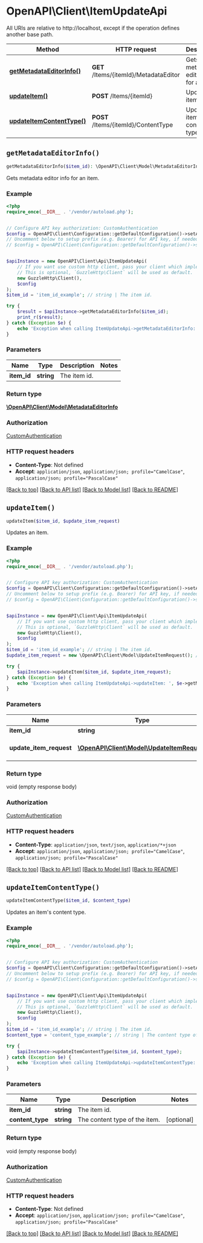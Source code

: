 # OpenAPI\Client\ItemUpdateApi

All URIs are relative to http://localhost, except if the operation defines another base path.

| Method | HTTP request | Description |
| ------------- | ------------- | ------------- |
| [**getMetadataEditorInfo()**](ItemUpdateApi.md#getMetadataEditorInfo) | **GET** /Items/{itemId}/MetadataEditor | Gets metadata editor info for an item. |
| [**updateItem()**](ItemUpdateApi.md#updateItem) | **POST** /Items/{itemId} | Updates an item. |
| [**updateItemContentType()**](ItemUpdateApi.md#updateItemContentType) | **POST** /Items/{itemId}/ContentType | Updates an item&#39;s content type. |


## `getMetadataEditorInfo()`

```php
getMetadataEditorInfo($item_id): \OpenAPI\Client\Model\MetadataEditorInfo
```

Gets metadata editor info for an item.

### Example

```php
<?php
require_once(__DIR__ . '/vendor/autoload.php');


// Configure API key authorization: CustomAuthentication
$config = OpenAPI\Client\Configuration::getDefaultConfiguration()->setApiKey('Authorization', 'YOUR_API_KEY');
// Uncomment below to setup prefix (e.g. Bearer) for API key, if needed
// $config = OpenAPI\Client\Configuration::getDefaultConfiguration()->setApiKeyPrefix('Authorization', 'Bearer');


$apiInstance = new OpenAPI\Client\Api\ItemUpdateApi(
    // If you want use custom http client, pass your client which implements `GuzzleHttp\ClientInterface`.
    // This is optional, `GuzzleHttp\Client` will be used as default.
    new GuzzleHttp\Client(),
    $config
);
$item_id = 'item_id_example'; // string | The item id.

try {
    $result = $apiInstance->getMetadataEditorInfo($item_id);
    print_r($result);
} catch (Exception $e) {
    echo 'Exception when calling ItemUpdateApi->getMetadataEditorInfo: ', $e->getMessage(), PHP_EOL;
}
```

### Parameters

| Name | Type | Description  | Notes |
| ------------- | ------------- | ------------- | ------------- |
| **item_id** | **string**| The item id. | |

### Return type

[**\OpenAPI\Client\Model\MetadataEditorInfo**](../Model/MetadataEditorInfo.md)

### Authorization

[CustomAuthentication](../../README.md#CustomAuthentication)

### HTTP request headers

- **Content-Type**: Not defined
- **Accept**: `application/json`, `application/json; profile="CamelCase"`, `application/json; profile="PascalCase"`

[[Back to top]](#) [[Back to API list]](../../README.md#endpoints)
[[Back to Model list]](../../README.md#models)
[[Back to README]](../../README.md)

## `updateItem()`

```php
updateItem($item_id, $update_item_request)
```

Updates an item.

### Example

```php
<?php
require_once(__DIR__ . '/vendor/autoload.php');


// Configure API key authorization: CustomAuthentication
$config = OpenAPI\Client\Configuration::getDefaultConfiguration()->setApiKey('Authorization', 'YOUR_API_KEY');
// Uncomment below to setup prefix (e.g. Bearer) for API key, if needed
// $config = OpenAPI\Client\Configuration::getDefaultConfiguration()->setApiKeyPrefix('Authorization', 'Bearer');


$apiInstance = new OpenAPI\Client\Api\ItemUpdateApi(
    // If you want use custom http client, pass your client which implements `GuzzleHttp\ClientInterface`.
    // This is optional, `GuzzleHttp\Client` will be used as default.
    new GuzzleHttp\Client(),
    $config
);
$item_id = 'item_id_example'; // string | The item id.
$update_item_request = new \OpenAPI\Client\Model\UpdateItemRequest(); // \OpenAPI\Client\Model\UpdateItemRequest | The new item properties.

try {
    $apiInstance->updateItem($item_id, $update_item_request);
} catch (Exception $e) {
    echo 'Exception when calling ItemUpdateApi->updateItem: ', $e->getMessage(), PHP_EOL;
}
```

### Parameters

| Name | Type | Description  | Notes |
| ------------- | ------------- | ------------- | ------------- |
| **item_id** | **string**| The item id. | |
| **update_item_request** | [**\OpenAPI\Client\Model\UpdateItemRequest**](../Model/UpdateItemRequest.md)| The new item properties. | |

### Return type

void (empty response body)

### Authorization

[CustomAuthentication](../../README.md#CustomAuthentication)

### HTTP request headers

- **Content-Type**: `application/json`, `text/json`, `application/*+json`
- **Accept**: `application/json`, `application/json; profile="CamelCase"`, `application/json; profile="PascalCase"`

[[Back to top]](#) [[Back to API list]](../../README.md#endpoints)
[[Back to Model list]](../../README.md#models)
[[Back to README]](../../README.md)

## `updateItemContentType()`

```php
updateItemContentType($item_id, $content_type)
```

Updates an item's content type.

### Example

```php
<?php
require_once(__DIR__ . '/vendor/autoload.php');


// Configure API key authorization: CustomAuthentication
$config = OpenAPI\Client\Configuration::getDefaultConfiguration()->setApiKey('Authorization', 'YOUR_API_KEY');
// Uncomment below to setup prefix (e.g. Bearer) for API key, if needed
// $config = OpenAPI\Client\Configuration::getDefaultConfiguration()->setApiKeyPrefix('Authorization', 'Bearer');


$apiInstance = new OpenAPI\Client\Api\ItemUpdateApi(
    // If you want use custom http client, pass your client which implements `GuzzleHttp\ClientInterface`.
    // This is optional, `GuzzleHttp\Client` will be used as default.
    new GuzzleHttp\Client(),
    $config
);
$item_id = 'item_id_example'; // string | The item id.
$content_type = 'content_type_example'; // string | The content type of the item.

try {
    $apiInstance->updateItemContentType($item_id, $content_type);
} catch (Exception $e) {
    echo 'Exception when calling ItemUpdateApi->updateItemContentType: ', $e->getMessage(), PHP_EOL;
}
```

### Parameters

| Name | Type | Description  | Notes |
| ------------- | ------------- | ------------- | ------------- |
| **item_id** | **string**| The item id. | |
| **content_type** | **string**| The content type of the item. | [optional] |

### Return type

void (empty response body)

### Authorization

[CustomAuthentication](../../README.md#CustomAuthentication)

### HTTP request headers

- **Content-Type**: Not defined
- **Accept**: `application/json`, `application/json; profile="CamelCase"`, `application/json; profile="PascalCase"`

[[Back to top]](#) [[Back to API list]](../../README.md#endpoints)
[[Back to Model list]](../../README.md#models)
[[Back to README]](../../README.md)
